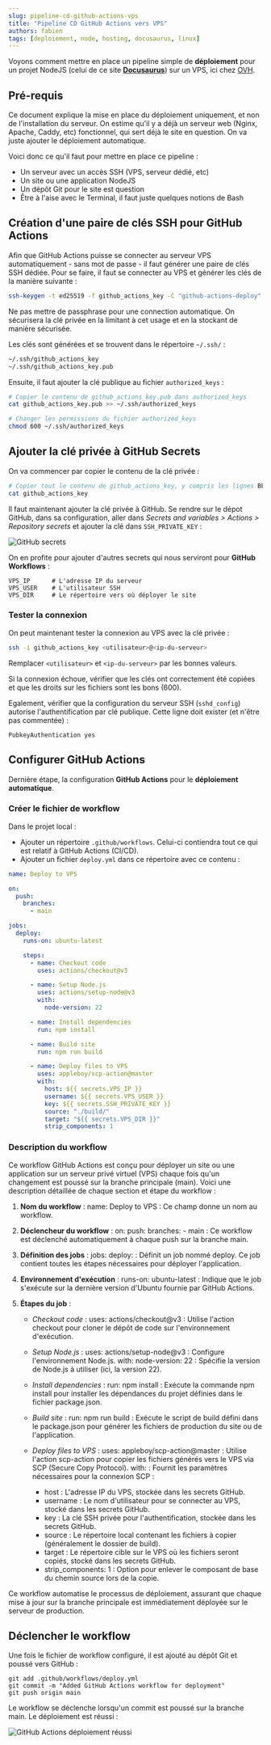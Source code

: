 ```yaml
---
slug: pipeline-cd-github-actions-vps
title: "Pipeline CD GitHub Actions vers VPS"
authors: fabien
tags: [deploiement, node, hosting, docusaurus, linux]
---
```


Voyons comment mettre en place un pipeline simple de **déploiement** pour un projet NodeJS (celui de ce site [**Docusaurus**](https://https://docusaurus.io/)) sur un VPS, ici chez [OVH](https://www.ovhcloud.com/fr/vps/).

<!-- truncate -->

## Pré-requis

Ce document explique la mise en place du déploiement uniquement, et non de l'installation du serveur. On estime qu'il y a déjà un serveur web (Nginx, Apache, Caddy, etc) fonctionnel, qui sert déjà le site en question. On va juste ajouter le déploiement automatique.

Voici donc ce qu'il faut pour mettre en place ce pipeline :

- Un serveur avec un accès SSH (VPS, serveur dédié, etc)
- Un site ou une application NodeJS
- Un dépôt Git pour le site est question
- Être à l'aise avec le Terminal, il faut juste quelques notions de Bash

## Création d'une paire de clés SSH pour GitHub Actions

Afin que GitHub Actions puisse se connecter au serveur VPS automatiquement - sans mot de passe - il faut générer une paire de clés SSH dédiée. Pour se faire, il faut se connecter au VPS et générer les clés de la manière suivante :

```sh
ssh-keygen -t ed25519 -f github_actions_key -C "github-actions-deploy"
```

Ne pas mettre de passphrase pour une connection automatique. On sécurisera la clé privée en la limitant à cet usage et en la stockant de manière sécurisée.

Les clés sont générées et se trouvent dans le répertoire `~/.ssh/` :

```sh
~/.ssh/github_actions_key
~/.ssh/github_actions_key.pub
```

Ensuite, il faut ajouter la clé publique au fichier `authorized_keys` :

```sh
# Copier le contenu de github_actions_key.pub dans authorized_keys
cat github_actions_key.pub >> ~/.ssh/authorized_keys

# Changer les permissions du fichier authorized_keys
chmod 600 ~/.ssh/authorized_keys
```

## Ajouter la clé privée à GitHub Secrets

On va commencer par copier le contenu de la clé privée :

```sh
# Copier tout le contenu de github_actions_key, y compris les lignes BEGIN/END
cat github_actions_key
```

Il faut maintenant ajouter la clé privée à GitHub. Se rendre sur le dépot GitHub, dans sa configuration, aller dans _Secrets and variables > Actions > Repository secrets_ et ajouter la clé dans `SSH_PRIVATE_KEY` :

![GitHub secrets](./images/github-secrets.png)

On en profite pour ajouter d'autres secrets qui nous serviront pour **GitHub Workflows** :

```
VPS_IP      # L'adresse IP du serveur
VPS_USER    # L'utilisateur SSH
VPS_DIR     # Le répertoire vers où déployer le site
```

### Tester la connexion

On peut maintenant tester la connexion au VPS avec la clé privée :

```sh
ssh -i github_actions_key <utilisateur>@<ip-du-serveur>
```

Remplacer `<utilisateur>` et `<ip-du-serveur>` par les bonnes valeurs.

Si la connexion échoue, vérifier que les clés ont correctement été copiées et que les droits sur les fichiers sont les bons (600).

Egalement, vérifier que la configuration du serveur SSH (`sshd_config`) autorise l'authentification par clé publique. Cette ligne doit exister (et n'être pas commentée) :

```
PubkeyAuthentication yes
```

## Configurer GitHub Actions

Dernière étape, la configuration **GitHub Actions** pour le **déploiement automatique**.

### Créer le fichier de workflow

Dans le projet local :

- Ajouter un répertoire `.github/workflows`. Celui-ci contiendra tout ce qui est relatif à GitHub Actions (CI/CD).
- Ajouter un fichier `deploy.yml` dans ce répertoire avec ce contenu :

```yaml
name: Deploy to VPS

on:
  push:
    branches:
      - main

jobs:
  deploy:
    runs-on: ubuntu-latest

    steps:
      - name: Checkout code
        uses: actions/checkout@v3

      - name: Setup Node.js
        uses: actions/setup-node@v3
        with:
          node-version: 22

      - name: Install dependencies
        run: npm install

      - name: Build site
        run: npm run build

      - name: Deploy files to VPS
        uses: appleboy/scp-action@master
        with:
          host: ${{ secrets.VPS_IP }}
          username: ${{ secrets.VPS_USER }}
          key: ${{ secrets.SSH_PRIVATE_KEY }}
          source: "./build/"
          target: "${{ secrets.VPS_DIR }}"
          strip_components: 1
```

### Description du workflow

Ce workflow GitHub Actions est conçu pour déployer un site ou une application sur un serveur privé virtuel (VPS) chaque fois qu'un changement est poussé sur la branche principale (main). Voici une description détaillée de chaque section et étape du workflow :

1. **Nom du workflow** :
   name: Deploy to VPS : Ce champ donne un nom au workflow.

2. **Déclencheur du workflow** :
   on: push: branches: - main : Ce workflow est déclenché automatiquement à chaque push sur la branche main.

3. **Définition des jobs** :
   jobs: deploy: : Définit un job nommé deploy. Ce job contient toutes les étapes nécessaires pour déployer l'application.

4. **Environnement d'exécution** :
   runs-on: ubuntu-latest : Indique que le job s'exécute sur la dernière version d'Ubuntu fournie par GitHub Actions.

5. **Étapes du job** :

   - _Checkout code_ :
     uses: actions/checkout@v3 : Utilise l'action checkout pour cloner le dépôt de code sur l'environnement d'exécution.

   - _Setup Node.js_ :
     uses: actions/setup-node@v3 : Configure l'environnement Node.js.
     with: node-version: 22 : Spécifie la version de Node.js à utiliser (ici, la version 22).

   - _Install dependencies_ :
     run: npm install : Exécute la commande npm install pour installer les dépendances du projet définies dans le fichier package.json.

   - _Build site_ :
     run: npm run build : Exécute le script de build défini dans le package.json pour générer les fichiers de production du site ou de l'application.

   - _Deploy files to VPS_ :
     uses: appleboy/scp-action@master : Utilise l'action scp-action pour copier les fichiers générés vers le VPS via SCP (Secure Copy Protocol).
     with: : Fournit les paramètres nécessaires pour la connexion SCP :
     - host : L'adresse IP du VPS, stockée dans les secrets GitHub.
     - username : Le nom d'utilisateur pour se connecter au VPS, stocké dans les secrets GitHub.
     - key : La clé SSH privée pour l'authentification, stockée dans les secrets GitHub.
     - source : Le répertoire local contenant les fichiers à copier (généralement le dossier de build).
     - target : Le répertoire cible sur le VPS où les fichiers seront copiés, stocké dans les secrets GitHub.
     - strip_components: 1 : Option pour enlever le composant de base du chemin source lors de la copie.

Ce workflow automatise le processus de déploiement, assurant que chaque mise à jour sur la branche principale est immédiatement déployée sur le serveur de production.

## Déclencher le workflow

Une fois le fichier de workflow configuré, il est ajouté au dépôt Git et poussé vers GitHub :

```
git add .github/workflows/deploy.yml
git commit -m "Added GitHub Actions workflow for deployment"
git push origin main
```

Le workflow se déclenche lorsqu'un commit est poussé sur la branche main. Le déploiement est réussi :

![GitHub Actions déploiement réussi](./images/deploy-ok.png)
